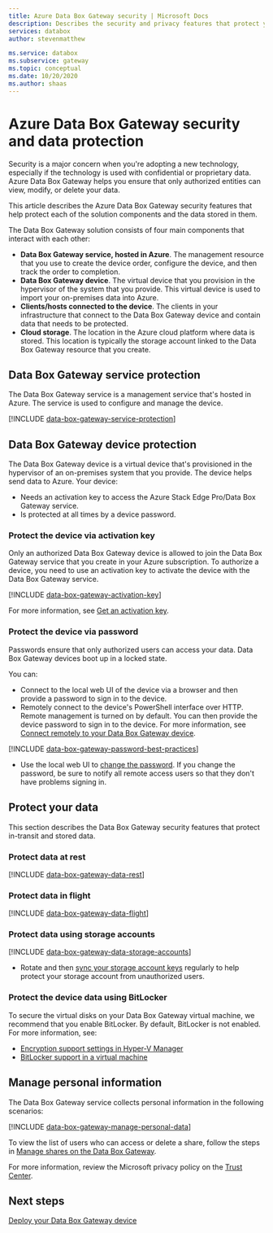 ```yaml
---
title: Azure Data Box Gateway security | Microsoft Docs
description: Describes the security and privacy features that protect your Azure Data Box Gateway virtual device, service, and data, on-premises and in the cloud.
services: databox
author: stevenmatthew

ms.service: databox
ms.subservice: gateway
ms.topic: conceptual
ms.date: 10/20/2020
ms.author: shaas
---
```


# Azure Data Box Gateway security and data protection

Security is a major concern when you're adopting a new technology, especially if the technology is used with confidential or proprietary data. Azure Data Box Gateway helps you ensure that only authorized entities can view, modify, or delete your data.

This article describes the Azure Data Box Gateway security features that help protect each of the solution components and the data stored in them.

The Data Box Gateway solution consists of four main components that interact with each other:

- **Data Box Gateway service, hosted in Azure**. The management resource that you use to create the device order, configure the device, and then track the order to completion.
- **Data Box Gateway device**. The virtual device that you provision in the hypervisor of the system that you provide. This virtual device is used to import your on-premises data into Azure.
- **Clients/hosts connected to the device**. The clients in your infrastructure that connect to the Data Box Gateway device and contain data that needs to be protected.
- **Cloud storage**. The location in the Azure cloud platform where data is stored. This location is typically the storage account linked to the Data Box Gateway resource that you create.

## Data Box Gateway service protection

The Data Box Gateway service is a management service that's hosted in Azure. The service is used to configure and manage the device.

[!INCLUDE [data-box-gateway-service-protection](../../includes/data-box-gateway-service-protection.md)]

## Data Box Gateway device protection

The Data Box Gateway device is a virtual device that's provisioned in the hypervisor of an on-premises system that you provide. The device helps send data to Azure. Your device:

- Needs an activation key to access the Azure Stack Edge Pro/Data Box Gateway service.
- Is protected at all times by a device password.
<!---  secure boot enabled.
- Runs Windows Defender Device Guard. Device Guard allows you to run only trusted applications that you define in your code integrity policies.-->

### Protect the device via activation key

Only an authorized Data Box Gateway device is allowed to join the Data Box Gateway service that you create in your Azure subscription. To authorize a device, you need to use an activation key to activate the device with the Data Box Gateway service.

[!INCLUDE [data-box-gateway-activation-key](../../includes/data-box-gateway-activation-key.md)]

For more information, see [Get an activation key](data-box-gateway-deploy-prep.md#get-the-activation-key).

### Protect the device via password

Passwords ensure that only authorized users can access your data. Data Box Gateway devices boot up in a locked state.

You can:

- Connect to the local web UI of the device via a browser and then provide a password to sign in to the device.
- Remotely connect to the device's PowerShell interface over HTTP. Remote management is turned on by default. You can then provide the device password to sign in to the device. For more information, see [Connect remotely to your Data Box Gateway device](data-box-gateway-connect-powershell-interface.md#connect-to-the-powershell-interface).

[!INCLUDE [data-box-gateway-password-best-practices](../../includes/data-box-gateway-password-best-practices.md)]
- Use the local web UI to [change the password](data-box-gateway-manage-access-power-connectivity-mode.md#manage-device-access). If you change the password, be sure to notify all remote access users so that they don't have problems signing in.

## Protect your data

This section describes the Data Box Gateway security features that protect in-transit and stored data.

### Protect data at rest

[!INCLUDE [data-box-gateway-data-rest](../../includes/data-box-gateway-data-rest.md)]

### Protect data in flight

[!INCLUDE [data-box-gateway-data-flight](../../includes/data-box-gateway-data-flight.md)]

### Protect data using storage accounts

[!INCLUDE [data-box-gateway-data-storage-accounts](../../includes/data-box-gateway-protect-data-storage-accounts.md)]

- Rotate and then [sync your storage account keys](data-box-gateway-manage-shares.md#sync-storage-keys) regularly to help protect your storage account from unauthorized users.

### Protect the device data using BitLocker

To secure the virtual disks on your Data Box Gateway virtual machine, we recommend that you enable BitLocker. By default, BitLocker is not enabled. For more information, see:

- [Encryption support settings in Hyper-V Manager](/windows-server/virtualization/hyper-v/learn-more/generation-2-virtual-machine-security-settings-for-hyper-v#encryption-support-settings-in-hyper-v-manager)
- [BitLocker support in a virtual machine](https://kb.vmware.com/s/article/2036142)

## Manage personal information

The Data Box Gateway service collects personal information in the following scenarios:

[!INCLUDE [data-box-gateway-manage-personal-data](../../includes/data-box-gateway-manage-personal-data.md)]

To view the list of users who can access or delete a share, follow the steps in [Manage shares on the Data Box Gateway](data-box-gateway-manage-shares.md).

For more information, review the Microsoft privacy policy on the [Trust Center](https://www.microsoft.com/trust-center).

## Next steps

[Deploy your Data Box Gateway device](data-box-gateway-deploy-prep.md)
